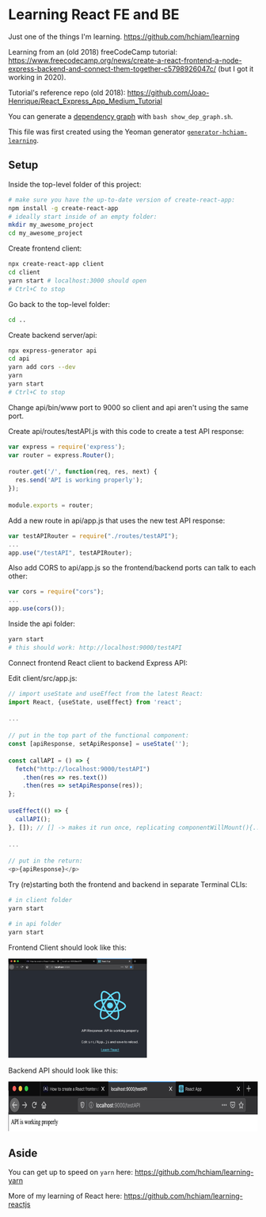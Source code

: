# Learning React FE and BE

Just one of the things I'm learning. <https://github.com/hchiam/learning>

Learning from an (old 2018) freeCodeCamp tutorial: <https://www.freecodecamp.org/news/create-a-react-frontend-a-node-express-backend-and-connect-them-together-c5798926047c/> (but I got it working in 2020).

Tutorial's reference repo (old 2018): <https://github.com/Joao-Henrique/React_Express_App_Medium_Tutorial>

You can generate a [dependency graph](https://github.com/hchiam/learning-dependency-cruiser) with `bash show_dep_graph.sh`.

This file was first created using the Yeoman generator [`generator-hchiam-learning`](https://www.npmjs.com/package/generator-hchiam-learning).

## Setup

Inside the top-level folder of this project:

```bash
# make sure you have the up-to-date version of create-react-app:
npm install -g create-react-app
# ideally start inside of an empty folder:
mkdir my_awesome_project
cd my_awesome_project
```

Create frontend client:

```bash
npx create-react-app client
cd client
yarn start # localhost:3000 should open
# Ctrl+C to stop
```

Go back to the top-level folder:

```bash
cd ..
```

Create backend server/api:

```bash
npx express-generator api
cd api
yarn add cors --dev
yarn
yarn start
# Ctrl+C to stop
```

Change api/bin/www port to 9000 so client and api aren't using the same port.

Create api/routes/testAPI.js with this code to create a test API response:

```js
var express = require('express');
var router = express.Router();

router.get('/', function(req, res, next) {
  res.send('API is working properly');
});

module.exports = router;
```

Add a new route in api/app.js that uses the new test API response:

```js
var testAPIRouter = require("./routes/testAPI");
...
app.use("/testAPI", testAPIRouter);
```

Also add CORS to api/app.js so the frontend/backend ports can talk to each other:

```js
var cors = require("cors");
...
app.use(cors());
```

Inside the api folder:

```bash
yarn start
# this should work: http://localhost:9000/testAPI
```

Connect frontend React client to backend Express API:

Edit client/src/app.js:

```js
// import useState and useEffect from the latest React:
import React, {useState, useEffect} from 'react';

...

// put in the top part of the functional component:
const [apiResponse, setApiResponse] = useState('');

const callAPI = () => {
  fetch("http://localhost:9000/testAPI")
    .then(res => res.text())
    .then(res => setApiResponse(res));
};

useEffect(() => {
  callAPI();
}, []); // [] -> makes it run once, replicating componentWillMount(){...} behaviour:\

...

// put in the return:
<p>{apiResponse}</p>
```

Try (re)starting both the frontend and backend in separate Terminal CLIs:

```bash
# in client folder
yarn start
```

```bash
# in api folder
yarn start
```

Frontend Client should look like this:

<img src="https://github.com/hchiam/learning-react-fe-and-be/blob/master/client.png" height="200" alt="frontend client"/>

Backend API should look like this:

<img src="https://github.com/hchiam/learning-react-fe-and-be/blob/master/api.png" height="100" alt="backend API"/>

## Aside

You can get up to speed on `yarn` here: <https://github.com/hchiam/learning-yarn>

More of my learning of React here: <https://github.com/hchiam/learning-reactjs>
